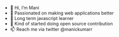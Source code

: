 - 👋 Hi, I’m Mani
- 👀 Passionated on making web applications better
- 🌱 Long term javascript learner
- 💞️ Kind of started doing open source contribution
- 📫 Reach me via twitter @manickumarr

<!---
atmanikumar/atmanikumar is a ✨ special ✨ repository because its `README.md` (this file) appears on your GitHub profile.
You can click the Preview link to take a look at your changes.
--->
